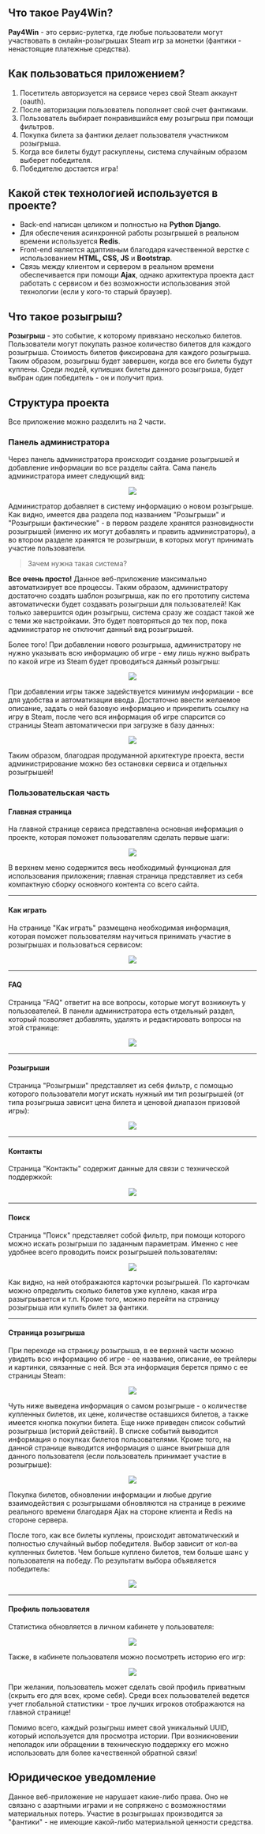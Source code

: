 ## Что такое Pay4Win?
**Pay4Win** - это сервис-рулетка, где любые пользователи могут участвовать в онлайн-розыгрышах Steam игр за монетки (фантики - ненастоящие платежные средства).

## Как пользоваться приложением?
1. Посетитель авторизуется на сервисе через свой Steam аккаунт (oauth).
2. После авторизации пользователь пополняет свой счет фантиками.
3. Пользователь выбирает понравившийся ему розыгрыш при помощи фильтров.
4. Покупка билета за фантики делает пользователя участником розыгрыша.
5. Когда все билеты будут раскуплены, система случайным образом выберет победителя.
6. Победителю достается игра!

## Какой стек технологией используется в проекте?
- Back-end написан целиком и полностью на **Python Django**.
- Для обеспечения асинхронной работы розыгрышей в реальном времени используется **Redis**.
- Front-end является адаптивным благодаря качественной верстке с использованием **HTML, CSS, JS** и **Bootstrap**.
- Связь между клиентом и сервером в реальном времени обеспечивается при помощи **Ajax**, однако архитектура проекта
даст работать с сервисом и без возможности использования этой технологии (если у кого-то старый браузер).

## Что такое розыгрыш?
**Розыгрыш** - это событие, к которому привязано несколько билетов. Пользователи могут покупать разное количество билетов для каждого розыгрыша. Стоимость билетов фиксирована для каждого розыгрыша. Таким образом, розыгрыш будет завершен, когда все его билеты будут куплены. Среди людей, купивших билеты данного розыгрыша, будет выбран один победитель - он и получит приз.

## Структура проекта
Все приложение можно разделить на 2 части.

### Панель администратора
Через панель администратора происходит создание розыгрышей и добавление информации во все разделы сайта. Сама панель администратора имеет следующий
вид:

<p align="center">
  <kbd>
 <img src="https://user-images.githubusercontent.com/67606335/178316707-813e5062-0c1c-455c-90ed-3f221c2ba9fd.png">
  </kbd>
</p>

Администратор добавляет в систему информацию о новом розыгрыше. Как видно, имеется два раздела под названием "Розыгрыши" и "Розыгрыши фактические" - в первом разделе хранятся разновидности розыгрышей (именно их могут добавлять и править администраторы), а во втором разделе хранятся те розыгрыши, в которых могут принимать участие пользователи.
> Зачем нужна такая система?

**Все очень просто!**
Данное веб-приложение максимально автоматизирует все процессы. Таким образом, администратору достаточно создать шаблон розыгрыша, как по его прототипу система автоматически будет создавать розыгрыши для пользователей! Как только завершится один розыгрыш, система сразу же создаст такой же с теми же настройками. Это будет повторяться до тех пор, пока администратор не отключит данный вид розыгрышей.

Более того! При добавлении нового розыгрыша, администратору не нужно указывать всю информацию об игре - ему лишь нужно выбрать по какой игре из Steam будет проводиться данный розыгрыш:

<p align="center"><kbd><img src="https://user-images.githubusercontent.com/67606335/178319562-5065b217-05ca-45fc-94cf-ab0b1578ddc3.png"></kbd></p>

При добавлении игры также задействуется минимум информации - все для удобства и автоматизации ввода. Достаточно ввести желаемое описание, задать о ней базовую информацию и прикрепить ссылку на игру в Steam, после чего вся информация об игре спарсится со страницы Steam автоматически при загрузке в базу данных:

<p align="center"><kbd><img src="https://user-images.githubusercontent.com/67606335/178320045-19bf2238-c3c5-4228-833c-cc8bb7b2b1cb.png"></kbd></p>

Таким образом, благодрая продуманной архитектуре проекта, вести администрирование можно без остановки сервиса и отдельных розыгрышей!

### Пользовательская часть

#### Главная страница

На главной странице сервиса представлена основная информация о проекте, которая поможет пользователям сделать первые шаги:

<p align="center"><kbd><img src="https://user-images.githubusercontent.com/67606335/178320673-76ad3dba-833b-4172-a62a-86e1798afb94.png"></kbd></p>

В верхнем меню содержится весь необходимый функционал для использования приложения; главная страница представляет из себя компактную сборку основного контента со всего сайта. 

----
#### Как играть
На странице "Как играть" размещена необходимая информация, которая поможет пользователям научиться принимать участие в розыгрышах и пользоваться сервисом:

<p align="center"><kbd><img src="https://user-images.githubusercontent.com/67606335/178321465-ebbddb98-89c2-411c-a32b-06a808efe895.png"></kbd></p>

----
#### FAQ
Страница "FAQ" ответит на все вопросы, которые могут возникнуть у пользователей. В панели администратора есть отдельный раздел, который позволяет добавлять, удалять и редактировать вопросы на этой странице:

<p align="center"><kbd><img src="https://user-images.githubusercontent.com/67606335/178321843-b116e595-576c-43b6-b971-56655238f0e9.png"></kbd></p>

----
#### Розыгрыши
Страница "Розыгрыши" представляет из себя фильтр, с помощью которого пользователи могут искать нужный им тип розыгрышей (от типа розыгрыша зависит цена билета и ценовой диапазон призовой игры):

<p align="center"><kbd><img src="https://user-images.githubusercontent.com/67606335/178322221-c0748ee3-efc5-4b92-98b3-ba6b9b4f1f88.png"></kbd></p>

----
#### Контакты
Страница "Контакты" содержит данные для связи с технической поддержкой:

<p align="center"><kbd><img src="https://user-images.githubusercontent.com/67606335/178322498-50abbbc9-bc6e-47ba-832c-81459a727aaf.png"></kbd></p>

----
#### Поиск
Страница "Поиск" представляет собой фильтр, при помощи которого можно искать розыгрыши по заданным параметрам. Именно с нее удобнее всего проводить поиск розыгрышей пользователям:

<p align="center"><kbd><img src="https://user-images.githubusercontent.com/67606335/178322794-6a1b0319-b4a9-474b-9a36-800aaf850b26.png"></kbd></p>

Как видно, на ней отображаются карточки розыгрышей. По карточкам можно определить сколько билетов уже куплено, какая игра разыгрывается и т.п. Кроме того, можно перейти на страницу розыгрыша или купить билет за фантики.

----
#### Страница розыгрыша
При переходе на страницу розыгрыша, в ее верхней части можно увидеть всю информацию об игре - ее название, описание, ее трейлеры и картинки, связанные с ней. Вся эта информация берется прямо с ее страницы Steam:

<p align="center"><kbd><img src="https://user-images.githubusercontent.com/67606335/178323505-9dbe75f2-457d-4e9b-bba7-67d21353410e.png"></kbd></p>

Чуть ниже выведена информация о самом розыгрыше - о количестве купленных билетов, их цене, количестве оставшихся билетов, а также имеется кнопка покупки билета. Еще ниже приведен список событий розыгрыша (историй действий). В списке событий выводится информация о покупках билетов пользователями. Кроме того, на данной странице выводится информация о шансе выигрыша для данного пользователя (если пользователь принимает участие в розыгрыше):

<p align="center"><kbd><img src="https://user-images.githubusercontent.com/67606335/178323900-5dcb1b7f-6e22-4519-976b-aadb8f97e648.png"></kbd></p>

Покупка билетов, обновлении информации и любые другие взаимодействия с розыгрышами обновляются на странице в режиме реального времени благодаря Ajax на стороне клиента и Redis на стороне сервера.

После того, как все билеты куплены, происходит автоматический и полностью случайный выбор победителя. Выбор зависит от кол-ва купленных билетов. Чем больше куплено билетов, тем больше шанс у пользователя на победу. По результатм выбора объявляется победитель:

<p align="center"><kbd><img src="https://user-images.githubusercontent.com/67606335/178324307-21128d17-6668-4773-943b-0c7e9654de06.png"></kbd></p>

----
#### Профиль пользователя
Статистика обновляется в личном кабинете у пользователя:

<p align="center"><kbd><img src="https://user-images.githubusercontent.com/67606335/178324475-8da51513-45d5-49e9-a55c-fb00cccc5dd5.png"></kbd></p>

Также, в кабинете пользователя можно посмотреть историю его игр:

<p align="center"><kbd><img src="https://user-images.githubusercontent.com/67606335/178324579-ffb3ba67-0fbc-46c5-b5a9-6ac10a825fb5.png"></kbd></p>

При желании, пользователь может сделать свой профиль приватным (скрыть его для всех, кроме себя). Среди всех пользователей ведется учет глобальной статистики - трое лучших игроков отображаются на главной странице!

Помимо всего, каждый розыгрыш имеет свой уникальный UUID, который используется для просмотра истории. При возникновении неполадок или обращении в техническую поддержку его можно использовать для более качественной обратной связи!

## Юридическое уведомление
Данное веб-приложение не нарушает какие-либо права. Оно не связано с азартными играми и не сопряжено с возможностями материальных потерь. Участие в розыгрышах производится за "фантики" - не имеющие какой-либо материальной ценности средства.
